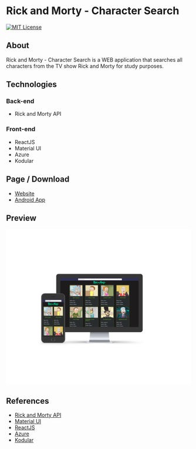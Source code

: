 
# Rick and Morty - Character Search
[![MIT License](https://img.shields.io/badge/License-MIT-green.svg)](https://choosealicense.com/licenses/mit/)

## About
Rick and Morty - Character Search is a WEB application that searches all characters from the TV show Rick and Morty for study purposes.

## Technologies

### Back-end
- Rick and Morty API

### Front-end
- ReactJS
- Material UI
- Azure
- Kodular



## Page / Download
- [Website](https://happy-ocean-0db2d8110.2.azurestaticapps.net/)
- [Android App](https://github.com/MoonDusk1996/assets/raw/main/rick-and-morty-character-finder/Rick%20and%20Morty%20character%20finder.apk)
## Preview
![Rick and Morty - Web app preview](https://github.com/MoonDusk1996/assets/blob/main/rick-and-morty-character-finder/Minimalist-Showcase-Project-Presentation.png)
## References

 - [Rick and Morty API](https://rickandmortyapi.com/)
 - [Material UI](https://mui.com/)
 - [ReactJS]( https://reactjs.org/)
 - [Azure]( https://reactjs.org/)
 - [Kodular]( https://reactjs.org/)


